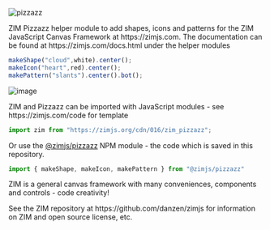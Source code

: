 ![pizzazz](https://github.com/danzen/zim-pizzazz/assets/380281/3ba9536e-e580-42f9-a0f8-8eeb0c8c26d2)
<p>ZIM Pizzazz helper module to add shapes, icons and patterns for the ZIM JavaScript Canvas Framework at https://zimjs.com.  The documentation can be found at https://zimjs.com/docs.html under the helper modules</p>

```javascript
makeShape("cloud",white).center();
makeIcon("heart",red).center();
makePattern("slants").center().bot();
```

![image](https://github.com/danzen/zim-pizzazz/assets/380281/16d42def-57bd-49b2-ba12-e63a73900a74)

<p>ZIM and Pizzazz can be imported with JavaScript modules - see https://zimjs.com/code for template

```javascript
import zim from "https://zimjs.org/cdn/016/zim_pizzazz";
```
<p>Or use the <a href=https://www.npmjs.com/package/@zimjs/pizzazz>@zimjs/pizzazz</a> NPM module - the code which is saved in this repository.</p>

```javascript
import { makeShape, makeIcon, makePattern } from "@zimjs/pizzazz"
```

<p>ZIM is a general canvas framework with many conveniences, components and controls - code creativity!</p>
<p>See the ZIM repository at https://github.com/danzen/zimjs for information on ZIM and open source license, etc.</p>

